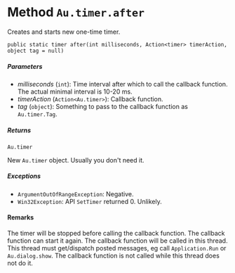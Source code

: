 # Method `Au.timer.after`

Creates and starts new one-time timer.

```
public static timer after(int milliseconds, Action<timer> timerAction, object tag = null)
```

##### Parameters

- *milliseconds*  (`int`):
    Time interval after which to call the callback function. The actual minimal interval is 10-20 ms.
- *timerAction*  (`Action<Au.timer>`):
    Callback function.
- *tag*  (`object`):
    Something to pass to the callback function as `Au.timer.Tag`.

##### Returns

`Au.timer`

New `Au.timer` object. Usually you don't need it.

##### Exceptions

- `ArgumentOutOfRangeException`:
    Negative.
- `Win32Exception`:
    API `SetTimer` returned 0. Unlikely.

#### Remarks

The timer will be stopped before calling the callback function. The callback function can start it again. The callback function will be called in this thread. This thread must get/dispatch posted messages, eg call `Application.Run` or `Au.dialog.show`. The callback function is not called while this thread does not do it.
